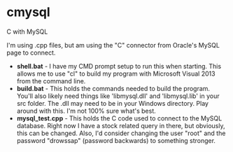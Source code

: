 cmysql
======

C with MySQL

I'm using .cpp files, but am using the "C" connector from Oracle's MySQL page to connect.

- **shell.bat** - I have my CMD prompt setup to run this when starting. This allows me to use "cl" to build my program with Microsoft Visual 2013 from the command line. 
- **build.bat** - This holds the commands needed to build the program. You'll also likely need things like 'libmysql.dll' and 'libmysql.lib' in your src folder. The .dll may need to be in your Windows directory. Play around with this. I'm not 100% sure what's best.
- **mysql_test.cpp** - This holds the C code used to connect to the MySQL database. Right now I have a stock related query in there, but obviously, this can be changed. Also, I'd consider changing the user "root" and the password "drowssap" (password backwards) to something stronger.
